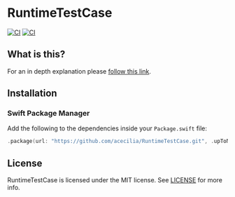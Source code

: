 # RuntimeTestCase

[![CI](https://github.com/acecilia/RuntimeTestCase/workflows/CI/badge.svg?branch=master)](https://github.com/acecilia/RuntimeTestCase/actions)
[![CI](https://codecov.io/gh/acecilia/RuntimeTestCase/branch/master/graph/badge.svg)](https://codecov.io/github/acecilia/RuntimeTestCase)

## What is this?

For an in depth explanation please [follow this link](https://www.sforswift.com/posts/composition-using-keypath-and-dynamic-member-lookup/).

## Installation

### Swift Package Manager

Add the following to the dependencies inside your `Package.swift` file:

```swift
.package(url: "https://github.com/acecilia/RuntimeTestCase.git", .upToNextMajor(from: "0.0.1")),
```

## License

RuntimeTestCase is licensed under the MIT license. See [LICENSE](LICENSE) for more info.
